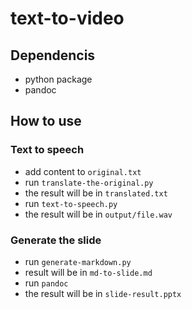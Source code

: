 # text-to-video

## Dependencis

- python package
- pandoc


## How to use

### Text to speech 

- add content to `original.txt`
- run `translate-the-original.py`
- the result will be in `translated.txt`
- run `text-to-speech.py`
- the result will be in `output/file.wav`

### Generate the slide

- run `generate-markdown.py`
- result will be in `md-to-slide.md`
- run `pandoc`
- the result will be in `slide-result.pptx`
